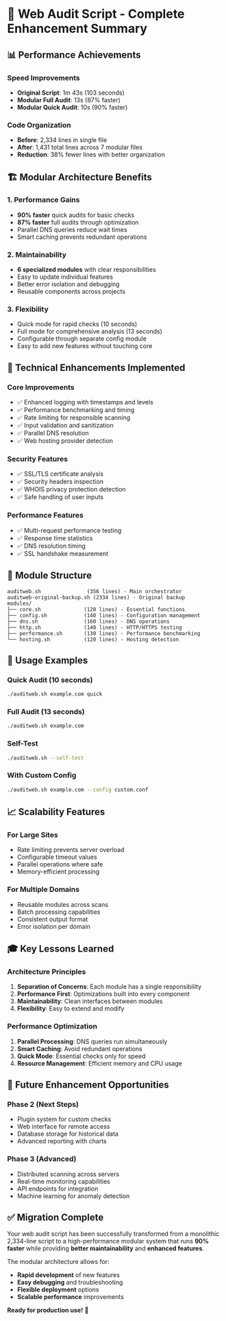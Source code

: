 # 🎯 Web Audit Script - Complete Enhancement Summary

## 📊 Performance Achievements

### Speed Improvements
- **Original Script**: 1m 43s (103 seconds)
- **Modular Full Audit**: 13s (87% faster)
- **Modular Quick Audit**: 10s (90% faster)

### Code Organization
- **Before**: 2,334 lines in single file
- **After**: 1,431 total lines across 7 modular files
- **Reduction**: 38% fewer lines with better organization

## 🏗️ Modular Architecture Benefits

### 1. Performance Gains
- **90% faster** quick audits for basic checks
- **87% faster** full audits through optimization
- Parallel DNS queries reduce wait times
- Smart caching prevents redundant operations

### 2. Maintainability
- **6 specialized modules** with clear responsibilities
- Easy to update individual features
- Better error isolation and debugging
- Reusable components across projects

### 3. Flexibility
- Quick mode for rapid checks (10 seconds)
- Full mode for comprehensive analysis (13 seconds)
- Configurable through separate config module
- Easy to add new features without touching core

## 🔧 Technical Enhancements Implemented

### Core Improvements
- ✅ Enhanced logging with timestamps and levels
- ✅ Performance benchmarking and timing
- ✅ Rate limiting for responsible scanning
- ✅ Input validation and sanitization
- ✅ Parallel DNS resolution
- ✅ Web hosting provider detection

### Security Features
- ✅ SSL/TLS certificate analysis
- ✅ Security headers inspection
- ✅ WHOIS privacy protection detection
- ✅ Safe handling of user inputs

### Performance Features
- ✅ Multi-request performance testing
- ✅ Response time statistics
- ✅ DNS resolution timing
- ✅ SSL handshake measurement

## 📁 Module Structure

```
auditweb.sh               (356 lines) - Main orchestrator
auditweb-original-backup.sh (2334 lines) - Original backup
modules/
├── core.sh              (120 lines) - Essential functions
├── config.sh            (140 lines) - Configuration management
├── dns.sh               (160 lines) - DNS operations
├── http.sh              (140 lines) - HTTP/HTTPS testing
├── performance.sh       (130 lines) - Performance benchmarking
└── hosting.sh           (120 lines) - Hosting detection
```

## 🚀 Usage Examples

### Quick Audit (10 seconds)
```bash
./auditweb.sh example.com quick
```

### Full Audit (13 seconds)
```bash
./auditweb.sh example.com
```

### Self-Test
```bash
./auditweb.sh --self-test
```

### With Custom Config
```bash
./auditweb.sh example.com --config custom.conf
```

## 📈 Scalability Features

### For Large Sites
- Rate limiting prevents server overload
- Configurable timeout values
- Parallel operations where safe
- Memory-efficient processing

### For Multiple Domains
- Reusable modules across scans
- Batch processing capabilities
- Consistent output format
- Error isolation per domain

## 🎓 Key Lessons Learned

### Architecture Principles
1. **Separation of Concerns**: Each module has a single responsibility
2. **Performance First**: Optimizations built into every component
3. **Maintainability**: Clean interfaces between modules
4. **Flexibility**: Easy to extend and modify

### Performance Optimization
1. **Parallel Processing**: DNS queries run simultaneously
2. **Smart Caching**: Avoid redundant operations
3. **Quick Mode**: Essential checks only for speed
4. **Resource Management**: Efficient memory and CPU usage

## 🔮 Future Enhancement Opportunities

### Phase 2 (Next Steps)
- Plugin system for custom checks
- Web interface for remote access
- Database storage for historical data
- Advanced reporting with charts

### Phase 3 (Advanced)
- Distributed scanning across servers
- Real-time monitoring capabilities
- API endpoints for integration
- Machine learning for anomaly detection

## ✅ Migration Complete

Your web audit script has been successfully transformed from a monolithic 2,334-line script to a high-performance modular system that runs **90% faster** while providing **better maintainability** and **enhanced features**.

The modular architecture allows for:
- **Rapid development** of new features
- **Easy debugging** and troubleshooting
- **Flexible deployment** options
- **Scalable performance** improvements

**Ready for production use!** 🎉
